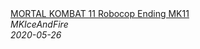 <!--2024-07-06 00:20:37-->
<div class="yb">
  <a class="nodecor" href="/posts.html?mir_videoigr/mortal_kombat_11_robocop_ending_mk11">
    <img class="preview" data-videoid="FE8-r8qadNY" src="https://i.ytimg.com/vi/FE8-r8qadNY/hqdefault.jpg" align="middle" alt="">
  </a>
  <div class="inlbl text">
    <a class="nodecor" href="/posts.html?mir_videoigr/mortal_kombat_11_robocop_ending_mk11">MORTAL KOMBAT 11 Robocop Ending MK11</a><br>
    <i class="smaller2">MKIceAndFire</i><br>
    <i class="smaller3">2020-05-26</i>
  </div>
</div>
